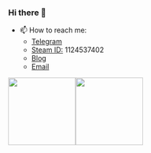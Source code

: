 ### Hi there 👋


- 📫 How to reach me: 
  -   [Telegram](https://t.me/vagabond233) 
  -   [Steam ID:](https://steamcommunity.com/id/lrdhappy)  1124537402
  -   [Blog](https://blog.lrdhappy.com/)
  -   [Email](2605209238@qq.com)



<img align="" height="137px" src="https://github-readme-stats.vercel.app/api?username=li-ruida&hide_title=true&hide_border=true&show_icons=true&include_all_commits=true&line_height=21&bg_color=0,EC6C6C,FFD479,FFFC79,73FA79&theme=graywhite&locale=en" /><img align="" height="137px" src="https://github-readme-stats.vercel.app/api/top-langs/?username=li-ruida&hide_title=false&hide_border=true&layout=compact&bg_color=0,73FA79,73FDFF,D783FF&theme=graywhite&locale=en" />


